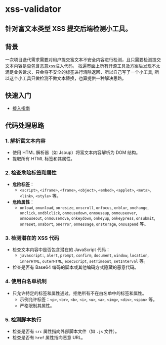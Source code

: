 # xss-validator

针对富文本类型 XSS 提交后端检测小工具。
---
## 背景
一次项目迭代需求需要对用户提交富文本不安全内容进行检测，且只需要检测提交文本内容是否包含恶意xss注入代码，
找遍市面上所有开源工具及方案后发现不太满足业务诉求，只会将不安全的标签进行清除返回，所以自己写了一个小工具,
所以这个小工具只做检测不做文本替换，也算提供一种解决思路。


## 快速入门
- [接入指南](docs/Introduce.md)  


## 代码处理思路

### 1. 解析富文本内容
- 使用 HTML 解析器（如 Jsoup）将富文本内容解析为 DOM 结构。
- 提取所有 HTML 标签和其属性。

### 2. 检查危险标签和属性
- **危险标签**：
    - `<script>`, `<iframe>`, `<frame>`, `<object>`, `<embed>`, `<applet>`, `<meta>`, `<link>`, `<style>` 等。
- **危险属性**：
    - `onload`, `onunload`, `onresize`, `onscroll`, `onfocus`, `onblur`, `onchange`, `onclick`, `ondblclick`,
      `onmousedown`, `onmouseup`, `onmouseover`, `onmouseout`, `onmousemove`, `onkeydown`, `onkeyup`,
      `onkeypress`, `onsubmit`, `onreset`, `onabort`, `onerror`, `onmessage`, `onstorage`, `onsuspend` 等。

### 3. 检测潜在的 XSS 代码
- 检查文本内容中是否包含潜在的 JavaScript 代码：
    - `javascript:`, `alert`, `prompt`, `confirm`, `document`, `window`, `location`, `innerHTML`, `outerHTML`,
      `execScript`, `setTimeout`, `setInterval` 等。
- 检查是否有 Base64 编码的脚本或其他编码方式隐藏的恶意代码。

### 4. 使用白名单机制
- 只允许特定的标签和属性通过，拒绝所有不在白名单中的标签和属性。
    - 示例允许标签：`<p>`, `<br>`, `<b>`, `<i>`, `<u>`, `<a>`, `<img>`, `<div>`, `<span>` 等。
    - 严格限制其属性。

### 5. 检测脚本执行
- 检查是否有 `src` 属性指向外部脚本文件（如 `.js` 文件）。
- 检查是否有 `href` 属性指向恶意 URL。
